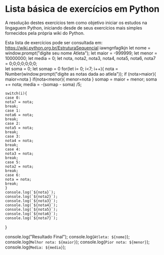 # Lista básica de exercícios em Python

A resolução destes exercícios tem como objetivo iniciar os estudos na lingaguem Python, iniciando desde de seus exercícios mais simples fornecidos pela própria wiki do Python.

Esta lista de exercícios pode ser consultada em:
https://wiki.python.org.br/EstruturaSequencial
iawngnfaglkjn
let nome = window.prompt("digite seu nome Atleta");
let maior = -999999;
let menor = 10000000;
let media = 0;
let nota, nota2, nota3, nota4, nota5, nota6, nota7 = 0;0;0;0;0;0;0;   
let soma = 0;
let somap = 0
for(let i= 0; i<7; i++){
    nota = Number(window.prompt("digite as notas dada ao atlela"));
    if (nota>maior){
        maior=nota
    }
    if(nota<menor){
        menor=nota
    }
    somap = maior + menor;
    soma += nota;
    media = -(somap - soma) /5;
    
    switch(i){
    case 0:
    nota7 = nota;
    break;
    case 1:
    nota6 = nota;
    break;
    case 2:
    nota5 = nota;
    break;
    case 3:
    nota4 = nota;
    break;
    case 4:
    nota3 = nota;
    break;
    case 5:
    nota2 = nota;
    break;
    case 6:
    nota = nota;
    break;
    }
    console.log(`${nota}`);
    console.log(`${nota2}`);
    console.log(`${nota3}`);
    console.log(`${nota4}`);
    console.log(`${nota5}`);
    console.log(`${nota6}`);
    console.log(`${nota7}`);
}

console.log("Resultado Final");
console.log(`Atleta: ${nome}`);
console.log(`Melhor nota: ${maior}`);
console.log(`Pior nota: ${menor}`);
console.log(`Media: ${media}`);

